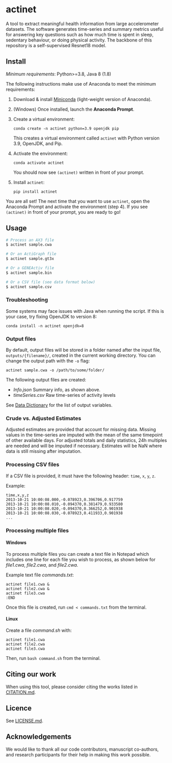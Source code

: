 # actinet

A tool to extract meaningful health information from large accelerometer datasets.
The software generates time-series and summary metrics useful for answering key questions such as how much time is spent in sleep, sedentary behaviour, or doing physical activity.
The backbone of this repository is a self-supervised Resnet18 model.

## Install

*Minimum requirements*: Python>=3.8, Java 8 (1.8)

The following instructions make use of Anaconda to meet the minimum requirements:

1. Download & install [Miniconda](https://docs.conda.io/en/latest/miniconda.html) (light-weight version of Anaconda).
1. (Windows) Once installed, launch the **Anaconda Prompt**.
1. Create a virtual environment:

    ```console
    conda create -n actinet python=3.9 openjdk pip
    ```

    This creates a virtual environment called `actinet` with Python version 3.9, OpenJDK, and Pip.
1. Activate the environment:

    ```console
    conda activate actinet
    ```

    You should now see `(actinet)` written in front of your prompt.
1. Install `actinet`:

    ```console
    pip install actinet
    ```

You are all set! The next time that you want to use `actinet`, open the Anaconda Prompt and activate the environment (step 4). If you see `(actinet)` in front of your prompt, you are ready to go!

## Usage

```bash
# Process an AX3 file
$ actinet sample.cwa

# Or an ActiGraph file
$ actinet sample.gt3x

# Or a GENEActiv file
$ actinet sample.bin

# Or a CSV file (see data format below)
$ actinet sample.csv
```

### Troubleshooting

Some systems may face issues with Java when running the script. If this is your case, try fixing OpenJDK to version 8:

```console
conda install -n actinet openjdk=8
```

### Output files

By default, output files will be stored in a folder named after the input file, `outputs/{filename}/`, created in the current working directory. You can change the output path with the `-o` flag:

```console
actinet sample.cwa -o /path/to/some/folder/
```

The following output files are created:

- *Info.json* Summary info, as shown above.
- *timeSeries.csv* Raw time-series of activity levels

See [Data Dictionary](https://biobankaccanalysis.readthedocs.io/en/latest/datadict.html) for the list of output variables.

### Crude vs. Adjusted Estimates

Adjusted estimates are provided that account for missing data.
Missing values in the time-series are imputed with the mean of the same timepoint of other available days.
For adjusted totals and daily statistics, 24h multiples are needed and will be imputed if necessary.
Estimates will be NaN where data is still missing after imputation.

### Processing CSV files

If a CSV file is provided, it must have the following header: `time`, `x`, `y`, `z`.

Example:

```console
time,x,y,z
2013-10-21 10:00:08.000,-0.078923,0.396706,0.917759
2013-10-21 10:00:08.010,-0.094370,0.381479,0.933580
2013-10-21 10:00:08.020,-0.094370,0.366252,0.901938
2013-10-21 10:00:08.030,-0.078923,0.411933,0.901938
...
```

### Processing multiple files

#### Windows

To process multiple files you can create a text file in Notepad which includes one line for each file you wish to process, as shown below for *file1.cwa*, *file2.cwa*, and *file2.cwa*.

Example text file *commands.txt*:

```console
actinet file1.cwa &
actinet file2.cwa &
actinet file3.cwa 
:END
````

Once this file is created, run `cmd < commands.txt` from the terminal.

#### Linux

Create a file *command.sh* with:

```console
actinet file1.cwa
actinet file2.cwa
actinet file3.cwa
```

Then, run `bash command.sh` from the terminal.

## Citing our work

When using this tool, please consider citing the works listed in [CITATION.md](https://github.com/OxWearables/actinet/blob/main/CITATION.md).

## Licence

See [LICENSE.md](https://github.com/OxWearables/actinet/blob/main/LICENSE.md).

## Acknowledgements

We would like to thank all our code contributors, manuscript co-authors, and research participants for their help in making this work possible.
